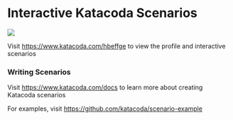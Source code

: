 # Interactive Katacoda Scenarios

[![](http://shields.katacoda.com/katacoda/hbeffge/count.svg)](https://www.katacoda.com/hbeffge "Get your profile on Katacoda.com")

Visit https://www.katacoda.com/hbeffge to view the profile and interactive scenarios

### Writing Scenarios
Visit https://www.katacoda.com/docs to learn more about creating Katacoda scenarios

For examples, visit https://github.com/katacoda/scenario-example
